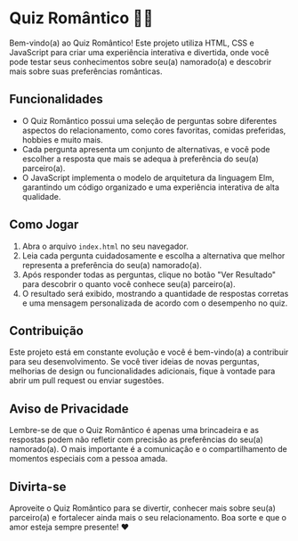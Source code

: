 # Quiz Romântico 💑🌹

Bem-vindo(a) ao Quiz Romântico! Este projeto utiliza HTML, CSS e JavaScript para criar uma experiência interativa e divertida, onde você pode testar seus conhecimentos sobre seu(a) namorado(a) e descobrir mais sobre suas preferências românticas.

## Funcionalidades

- O Quiz Romântico possui uma seleção de perguntas sobre diferentes aspectos do relacionamento, como cores favoritas, comidas preferidas, hobbies e muito mais.
- Cada pergunta apresenta um conjunto de alternativas, e você pode escolher a resposta que mais se adequa à preferência do seu(a) parceiro(a).
- O JavaScript implementa o modelo de arquitetura da linguagem Elm, garantindo um código organizado e uma experiência interativa de alta qualidade.

## Como Jogar

1. Abra o arquivo `index.html` no seu navegador.
2. Leia cada pergunta cuidadosamente e escolha a alternativa que melhor representa a preferência do seu(a) namorado(a).
3. Após responder todas as perguntas, clique no botão "Ver Resultado" para descobrir o quanto você conhece seu(a) parceiro(a).
4. O resultado será exibido, mostrando a quantidade de respostas corretas e uma mensagem personalizada de acordo com o desempenho no quiz.

## Contribuição

Este projeto está em constante evolução e você é bem-vindo(a) a contribuir para seu desenvolvimento. Se você tiver ideias de novas perguntas, melhorias de design ou funcionalidades adicionais, fique à vontade para abrir um pull request ou enviar sugestões.

## Aviso de Privacidade

Lembre-se de que o Quiz Romântico é apenas uma brincadeira e as respostas podem não refletir com precisão as preferências do seu(a) namorado(a). O mais importante é a comunicação e o compartilhamento de momentos especiais com a pessoa amada.

## Divirta-se

Aproveite o Quiz Romântico para se divertir, conhecer mais sobre seu(a) parceiro(a) e fortalecer ainda mais o seu relacionamento. Boa sorte e que o amor esteja sempre presente! ❤️
